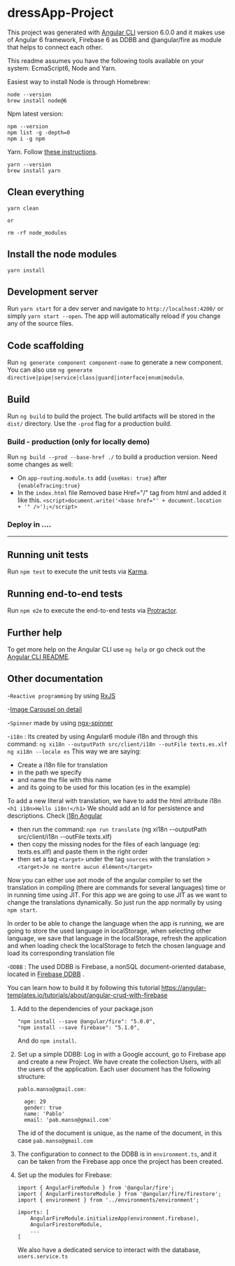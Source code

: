 # dressApp-Project

This project was generated with [Angular CLI](https://github.com/angular/angular-cli) version 6.0.0
and it makes use of Angular 6 framework, Firebase 6 as DDBB and @angular/fire as module that helps to connect each other.

This readme assumes you have the following tools available on your system: EcmaScript6, Node and Yarn.

Easiest way to install Node is through Homebrew:

    node --version
    brew install node@6

Npm latest version:
    
    npm --version
    npm list -g -depth=0
    npm i -g npm
    
Yarn. Follow [these instructions](https://yarnpkg.com/en/docs/install).

    yarn --version
    brew install yarn

## Clean everything

    yarn clean
    
    or 
    
    rm -rf node_modules
    
    
## Install the node modules

    yarn install

## Development server

Run `yarn start` for a dev server and navigate to `http://localhost:4200/` or simply `yarn start --open`. The app will automatically reload if you change any of the source files.

## Code scaffolding

Run `ng generate component component-name` to generate a new component. You can also use `ng generate directive|pipe|service|class|guard|interface|enum|module`.

## Build

Run `ng build` to build the project. The build artifacts will be stored in the `dist/` directory. Use the `-prod` flag for a production build.

### Build - production (only for locally demo)
Run `ng build --prod --base-href ./` to build a production version. Need some changes as well:
* On `app-routing.module.ts` add `{useHas: true}` after `{enableTracing:true}`
* In the `index.html` file
  Removed base Href="/" tag from html and added it like this.
  `<script>document.write('<base href="' + document.location + '" />');</script>`

### Deploy in ....

-------


## Running unit tests

Run `npm test` to execute the unit tests via [Karma](https://karma-runner.github.io).

## Running end-to-end tests

Run `npm e2e` to execute the end-to-end tests via [Protractor](http://www.protractortest.org/).

## Further help

To get more help on the Angular CLI use `ng help` or go check out the [Angular CLI README](https://github.com/angular/angular-cli/blob/master/README.md).


## Other documentation

-`Reactive programming` by using [RxJS](http://reactivex.io/)

-[Image Carousel on detail](https://github.com/lukasz-galka/ngx-gallery)

-`Spinner` made by using [ngx-spinner](https://www.npmjs.com/package/ngx-spinner)

-`i18n` : Its created by using Angular6 module i18n and through this command: 
`ng xi18n --outputPath src/client/i18n --outFile texts.es.xlf ng xi18n --locale es`
This way we are saying:
* Create a i18n file for translation
* in the path we specify
* and name the file with this name
* and its going to be used for this location (es in the example)

To add a new literal with translation, we have to add the html attribute i18n `<h1 i18n>Hello i18n!</h1>`
We should add an Id for persistence and descriptions. Check [i18n Angular](https://angular.io/guide/i18n)

* then run the command: `npm run translate` (ng xi18n --outputPath src/client/i18n --outFile texts.xlf)
* then copy the missing nodes for the files of each language (eg: texts.es.xlf) and paste them in the right order
* then set a tag `<target>` under the tag `sources` with the translation > `<target>Je ne montre aucun élément</target>`

Now you can either use aot mode of the angular compiler to set the translation in compiling (there are commands for several languages) time or in running time using JIT. 
For this app we are going to use JIT as we want to change the translations dynamically. So just run the app normally by using `npm start`.

In order to be able to change the language when the app is running, we are going to store the used language in localStorage,
when selecting other language, we save that language in the localStorage, refresh the application and when loading check the 
localStorage to fetch the chosen language and load its corresponding translation file

-`DDBB` :
The used DDBB is Firebase, a nonSQL document-oriented database, located in [Firebase DDBB](https://console.firebase.google.com/project/dressapp-fa71f/database/firestore/data~2Fusers~2) .

You can learn how to build it by following this tutorial https://angular-templates.io/tutorials/about/angular-crud-with-firebase

1. Add to the dependencies of your package.json

    ```
    "npm install --save @angular/fire": "5.0.0",
    "npm install --save firebase": "5.1.0",
    ```
  
    And do `npm install`.
    
2. Set up a simple DDBB: Log in with a Google account, go to Firebase app and create a new Project. We have create the collection Users, with all the users of the application. Each user document has the following structure: 

    ```
    pablo.manso@gmail.com: 
    
      age: 29
      gender: true
      name: 'Pablo'
      email: 'pab.manso@gmail.com'
    ```

    The id of the document is unique, as the name of the document, in this case `pab.manso@gmail.com`

3. The configuration to connect to the DDBB is in `environment.ts`, and it can be taken from the Firebase app once the project has been created.

4. Set up the modules for Firebase: 

    ```
    import { AngularFireModule } from '@angular/fire';
    import { AngularFirestoreModule } from '@angular/fire/firestore';
    import { environment } from '../environments/environment';
    ```
    
    ```
    imports: [
     	AngularFireModule.initializeApp(environment.firebase),
     	AngularFirestoreModule,
    	...
    [
    ```
    
    We also have a dedicated service to interact with the database, `users.service.ts`

